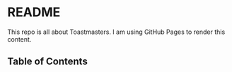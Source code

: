 # README
This repo is all about Toastmasters. I am using GitHub Pages to render this content.   

## Table of Contents

